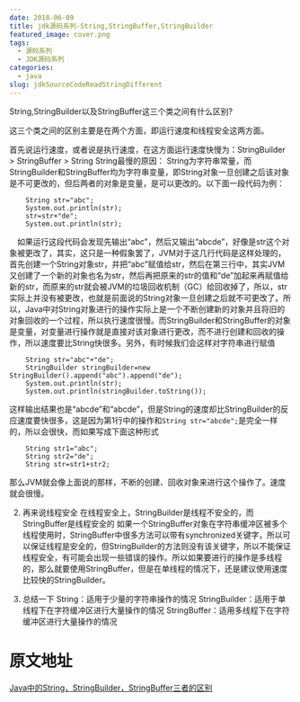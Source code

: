 ```yaml
---
date: 2018-06-09
title: jdk源码系列-String,StringBuffer,StringBuilder
featured_image: cover.png
tags: 
  - 源码系列
  - JDK源码系列
categories: 
  - java
slug: jdkSourceCodeReadStringDifferent
---
```

String,StringBuilder以及StringBuffer这三个类之间有什么区别?
<!-- more -->

这三个类之间的区别主要是在两个方面，即运行速度和线程安全这两方面。

首先说运行速度，或者说是执行速度，在这方面运行速度快慢为：StringBuilder > StringBuffer > String
String最慢的原因：
String为字符串常量，而StringBuilder和StringBuffer均为字符串变量，即String对象一旦创建之后该对象是不可更改的，但后两者的对象是变量，是可以更改的。以下面一段代码为例：

```
    String str="abc";
    System.out.println(str);
    str=str+"de";
    System.out.println(str);
```

　如果运行这段代码会发现先输出“abc”，然后又输出“abcde”，好像是str这个对象被更改了，其实，这只是一种假象罢了，JVM对于这几行代码是这样处理的，首先创建一个String对象str，并把“abc”赋值给str，然后在第三行中，其实JVM又创建了一个新的对象也名为str，然后再把原来的str的值和“de”加起来再赋值给新的str，而原来的str就会被JVM的垃圾回收机制（GC）给回收掉了，所以，str实际上并没有被更改，也就是前面说的String对象一旦创建之后就不可更改了。所以，Java中对String对象进行的操作实际上是一个不断创建新的对象并且将旧的对象回收的一个过程，所以执行速度很慢。而StringBuilder和StringBuffer的对象是变量，对变量进行操作就是直接对该对象进行更改，而不进行创建和回收的操作，所以速度要比String快很多。另外，有时候我们会这样对字符串进行赋值

```
    String str="abc"+"de";
    StringBuilder stringBuilder=new StringBuilder().append("abc").append("de");
    System.out.println(str);
    System.out.println(stringBuilder.toString());
```

这样输出结果也是“abcde”和“abcde”，但是String的速度却比StringBuilder的反应速度要快很多，这是因为第1行中的操作和`String str="abcde";`是完全一样的，所以会很快，而如果写成下面这种形式

```
    String str1="abc";
    String str2="de";
    String str=str1+str2;
```

那么JVM就会像上面说的那样，不断的创建、回收对象来进行这个操作了。速度就会很慢。

2. 再来说线程安全
在线程安全上，StringBuilder是线程不安全的，而StringBuffer是线程安全的
如果一个StringBuffer对象在字符串缓冲区被多个线程使用时，StringBuffer中很多方法可以带有synchronized关键字，所以可以保证线程是安全的，但StringBuilder的方法则没有该关键字，所以不能保证线程安全，有可能会出现一些错误的操作。所以如果要进行的操作是多线程的，那么就要使用StringBuffer，但是在单线程的情况下，还是建议使用速度比较快的StringBuilder。

3. 总结一下
String：适用于少量的字符串操作的情况
StringBuilder：适用于单线程下在字符缓冲区进行大量操作的情况
StringBuffer：适用多线程下在字符缓冲区进行大量操作的情况

# 原文地址
[Java中的String，StringBuilder，StringBuffer三者的区别](https://www.cnblogs.com/su-feng/p/6659064.html)
